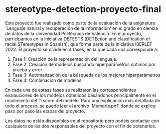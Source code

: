 # stereotype-detection-proyecto-final
Este proyecto fue realizado como parte de la evaluación de la asignatura 'Lenguaje natural y recuperación de la información' en el grado en ciencia de datos de la Universidad
Politécnica de Valencia. En el proyecto, participamos en la iniciativa DETESTS (DETEction and classification of racial STereotypes in Spanish), que forma parte de la
iniciativa IBERLEF 2022. El proyecto se divide en 4 fases, en la que cada una corresponde a:

1. Fase 1: Creación de la representación del lenguaje.
2. Fase 2: Creación de modelos buscando hiperparámetros óptimos por prueba y error.
3. Fase 3: Automatización de la búsqueda de los mejores hiperparámetros
4. Fase 4: Combinación de modelos.
  
En cada una de estass fases se realizaron las correspondientes evalauciones de los modelos obtenidos basándonos principalmente en el rendimiento del f1 score del modelo.
Para una explicación más detallada de todo el proceso, se puede leer el archivo 'Memoria.pdf' donde se explica paso por paso las etapas del proyecto.

Los datos no están disponibles en el repositorio pero podeis contactar con cualquiera de los dos responsables del proyecto con el fin de obtenerlos.
